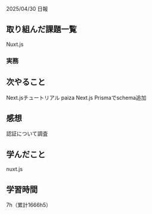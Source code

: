 2025/04/30 日報
## 取り組んだ課題一覧
Nuxt.js


### 実務



## 次やること
Next.jsチュートリアル
paiza
Next.js Prismaでschema追加



## 感想
認証について調査


## 学んだこと
nuxt.js


## 学習時間
7h（累計1666h5）
